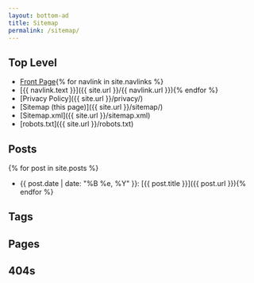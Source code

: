 ```yaml
---
layout: bottom-ad
title: Sitemap
permalink: /sitemap/
---
```


## Top Level

* [Front Page](/index.html){% for navlink in site.navlinks %}
* [{{ navlink.text }}]({{ site.url }}/{{ navlink.url }}){% endfor %}
* [Privacy Policy]({{ site.url }}/privacy/)
* [Sitemap (this page)]({{ site.url }}/sitemap/)
* [Sitemap.xml]({{ site.url }}/sitemap.xml)
* [robots.txt]({{ site.url }}/robots.txt)

## Posts

{% for post in site.posts %}
* {{ post.date | date: "%B %e, %Y" }}: [{{ post.title }}]({{ post.url }}){% endfor %}

## Tags

## Pages

## 404s
